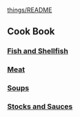 [things/README](https://github.com/vmsmith/things/blob/master/README.md)

## Cook Book  

### [Fish and Shellfish](https://github.com/vmsmith/CookBook/blob/master/fish_shellfish.md)

### [Meat](https://github.com/vmsmith/CookBook/blob/master/meat.md)  

### [Soups](https://github.com/vmsmith/CookBook/blob/master/soups.md)  

### [Stocks and Sauces](https://github.com/vmsmith/CookBook/blob/master/stocks_sauces.md)  

